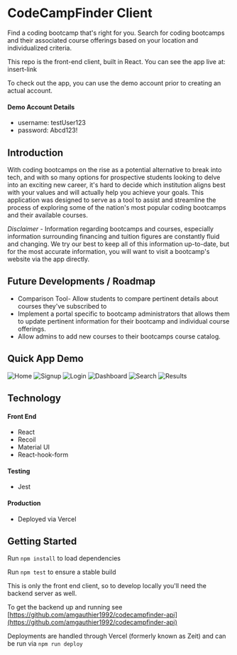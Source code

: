 # CodeCampFinder Client

Find a coding bootcamp that's right for you. Search for coding bootcamps and their associated course offerings based on your location and individualized criteria.

This repo is the front-end client, built in React. You can see the app live at: insert-link

<!-- [https://codecampfinder.vercel.app/](https://codecampfinder.vercel.app/) -->

To check out the app, you can use the demo account prior to creating an actual account.

#### Demo Account Details

- username: testUser123
- password: Abcd123!

## Introduction

With coding bootcamps on the rise as a potential alternative to break into tech, and with so many options for prospective students looking to delve into an exciting new career, it's hard to decide which institution aligns best with your values and will actually help you achieve your goals. This application was designed to serve as a tool to assist and streamline the process of exploring some of the nation's most popular coding bootcamps and their available courses.

_Disclaimer_ - Information regarding bootcamps and courses, especially information surrounding financing and tuition figures are constantly fluid and changing. We try our best to keep all of this information up-to-date, but for the most accurate information, you will want to visit a bootcamp's website via the app directly.

## Future Developments / Roadmap

- Comparison Tool- Allow students to compare pertinent details about courses they've subscribed to
- Implement a portal specific to bootcamp administrators that allows them to update pertinent information for their bootcamp and individual course offerings.
- Allow admins to add new courses to their bootcamps course catalog.

## Quick App Demo

![Home](https://i.imgur.com/Qc74KZD.png)
![Signup](https://i.imgur.com/JSkiqhA.png)
![Login](https://i.imgur.com/pjyLd8a.png)
![Dashboard]()
![Search](https://i.imgur.com/gHEPwVt.png)
![Results](https://i.imgur.com/mpOtkB4.png)

## Technology

#### Front End

- React
- Recoil
- Material UI
- React-hook-form

#### Testing

- Jest

#### Production

- Deployed via Vercel

## Getting Started

Run `npm install` to load dependencies

Run `npm test` to ensure a stable build

This is only the front end client, so to develop locally you'll need the backend server as well.

To get the backend up and running see [https://github.com/amgauthier1992/codecampfinder-api](https://github.com/amgauthier1992/codecampfinder-api)

Deployments are handled through Vercel (formerly known as Zeit) and can be run via `npm run deploy`
